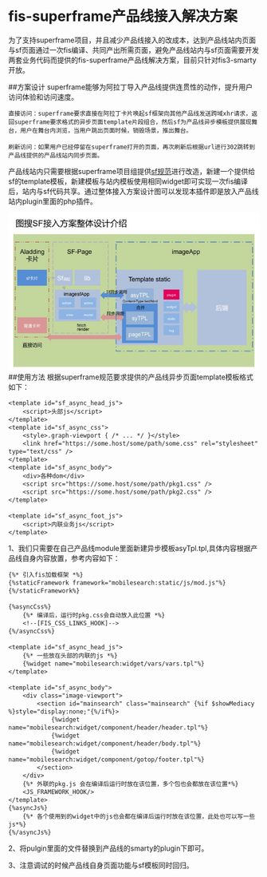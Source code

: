 # fis-superframe产品线接入解决方案

为了支持superframe项目，并且减少产品线接入的改成本，达到产品线站内页面与sf页面通过一次fis编译、共同产出所需页面，避免产品线站内与sf页面需要开发两套业务代码而提供的fis-superframe产品线解决方案，目前只针对fis3-smarty开放。

##方案设计
superframe能够为阿拉丁导入产品线提供连贯性的动作，提升用户访问体验和访问速度。

	直接访问：superframe要求直接在阿拉丁卡片唤起sf框架向其他产品线发送跨域xhr请求，返回superframe要求格式的异步页面template片段组合，然后sf为产品线异步模板提供展现舞台，用户在舞台内浏览，当用户跳出页面时候，销毁场景，推出舞台。

	刷新访问：如果用户已经停留在superframe打开的页面，再次刷新后根据url进行302跳转到产品线提供的产品线站内同步页面。

产品线站内只需要根据superframe项目组提供<a href="http://gitlab.baidu.com/superframe/superframe/wikis/specs-of-service">sf规范</a>进行改造，新建一个提供给sf的template模板，新建模板与站内模板使用相同widget即可实现一次fis编译后，站内与sf代码共享。通过整体接入方案设计图可以发现本插件即是放入产品线站内plugin里面的php插件。

<div align="center">
	<img src="./image/sf_01.jpg" />
</div>
##使用方法
根据superframe规范要求提供的产品线异步页面template模板格式如下：
	

	<template id="sf_async_head_js">
        <script>头部js</script>
    </template>
    <template id="sf_async_css">
        <style>.graph-viewport { /* ... */ }</style>
        <link href="https://some.host/some/path/some.css" rel="stylesheet" type="text/css" />
    </template>
    <template id="sf_async_body">
        <div>各种dom</div>
        <script src="https://some.host/some/path/pkg1.css" />
        <script src="https://some.host/some/path/pkg2.css" />
    </template>

    <template id="sf_async_foot_js">
        <script>内联业务js</script>
    </template>


1、我们只需要在自己产品线module里面新建异步模板asyTpl.tpl,具体内容根据产品线自身内容放置，参考内容如下：


	{%* 引入fis加载框架 *%}
	{%staticFramework framework="mobilesearch:static/js/mod.js"%}{%/staticFramework%}

    {%asyncCss%}
    	{%* 编译后，运行时pkg.css会自动放入此位置 *%}
    	<!--[FIS_CSS_LINKS_HOOK]-->
    {%/asyncCss%}

    <template id="sf_async_head_js">
        {%* 一些放在头部的内联的js *%}
        {%widget name="mobilesearch:widget/vars/vars.tpl"%}
    </template>

    <template id="sf_async_body">
        <div class="image-viewport">
            <section id="mainsearch" class="mainsearch" {%if $showMediacy %}style="display:none;"{%/if%}>
                {%widget name="mobilesearch:widget/component/header/header.tpl"%}
                {%widget name="mobilesearch:widget/component/header/body.tpl"%}
                {%widget name="mobilesearch:widget/component/gotop/footer.tpl"%}
            </section>
        </div>
        {%* 外联的pkg.js 会在编译后运行时放在该位置，多个包也会都放在该位置*%}
        <JS_FRAMEWORK_HOOK/> 
    </template>
    {%asyncJs%}
		{%* 各个使用到的widget中的js也会都在编译后运行时放在该位置，此处也可以写一些js*%}
    {%/asyncJs%}


2、将pulgin里面的文件替换到产品线的smarty的plugin下即可。

3、注意调试的时候产品线自身页面功能与sf模板同时回归。
